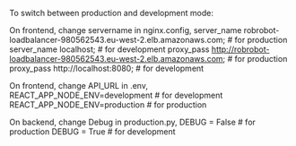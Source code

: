 To switch between production and development mode:

On frontend, change servername in nginx.config,
    server_name robrobot-loadbalancer-980562543.eu-west-2.elb.amazonaws.com; # for production
    server_name localhost; # for development
    proxy_pass http://robrobot-loadbalancer-980562543.eu-west-2.elb.amazonaws.com; # for production
    proxy_pass http://localhost:8080; # for development

On frontend, change API_URL in .env,
    REACT_APP_NODE_ENV=development # for development
    REACT_APP_NODE_ENV=production # for production

On backend, change Debug in production.py,
    DEBUG = False # for production
    DEBUG = True # for development
